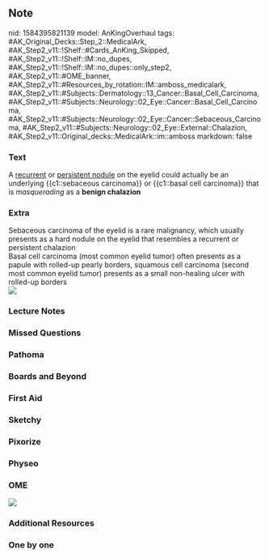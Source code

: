 ## Note
nid: 1584395821139
model: AnKingOverhaul
tags: #AK_Original_Decks::Step_2::MedicalArk, #AK_Step2_v11::!Shelf::#Cards_AnKing_Skipped, #AK_Step2_v11::!Shelf::IM::no_dupes, #AK_Step2_v11::!Shelf::IM::no_dupes::only_step2, #AK_Step2_v11::#OME_banner, #AK_Step2_v11::#Resources_by_rotation::IM::amboss_medicalark, #AK_Step2_v11::#Subjects::Dermatology::13_Cancer::Basal_Cell_Carcinoma, #AK_Step2_v11::#Subjects::Neurology::02_Eye::Cancer::Basal_Cell_Carcinoma, #AK_Step2_v11::#Subjects::Neurology::02_Eye::Cancer::Sebaceous_Carcinoma, #AK_Step2_v11::#Subjects::Neurology::02_Eye::External::Chalazion, #AK_Step2_v11::Original_decks::MedicalArk::im::amboss
markdown: false

### Text
A <u>recurrent</u> or <u>persistent nodule</u> on the eyelid could
actually be an underlying {{c1::sebaceous carcinoma}} or
{{c1::basal cell carcinoma}} that is <i>masquerading</i> as a
<b>benign chalazion</b>

### Extra
<div>
  Sebaceous carcinoma of the eyelid is a rare malignancy, which
  usually presents as a hard nodule on the eyelid that resembles a
  recurrent or persistent chalazion
</div>
<div>
  Basal cell carcinoma (most common eyelid tumor) often presents as
  a papule with rolled-up pearly borders, squamous cell carcinoma
  (second most common eyelid tumor) presents as a small non-healing
  ulcer with rolled-up borders
</div><img src="big_5994721f3f252.jpg">

### Lecture Notes


### Missed Questions


### Pathoma


### Boards and Beyond


### First Aid


### Sketchy


### Pixorize


### Physeo


### OME
<div class="ome-widget">
  <a href="https://onlinemeded.org?ref=anki"><img src=
  "_OME_AnkiFlashcards_General_3.png"></a>
</div>

### Additional Resources


### One by one

